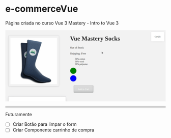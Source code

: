 # e-commerceVue

Página criada no curso Vue 3 Mastery - Intro to Vue 3

<img src = "https://github.com/igorgbr/e-commerceVue/blob/main/vueTemplate.gif?raw=true">


-------------------
Futuramente
- [ ] Criar Botão para limpar o form
- [ ] Criar Componente carrinho de compra
